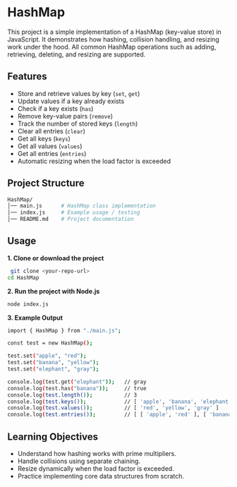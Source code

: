 # HashMap
This project is a simple implementation of a HashMap (key-value store) in JavaScript. It demonstrates how hashing, collision handling, and resizing work under the hood. All common HashMap operations such as adding, retrieving, deleting, and resizing are supported.

## Features
- Store and retrieve values by key (`set`, `get`)
- Update values if a key already exists
- Check if a key exists (`has`)
- Remove key-value pairs (`remove`)
- Track the number of stored keys (`length`)
- Clear all entries (`clear`)
- Get all keys (`keys`)
- Get all values (`values`)
- Get all entries (`entries`)
- Automatic resizing when the load factor is exceeded

## Project Structure
```bash
HashMap/
│── main.js      # HashMap class implementation
│── index.js     # Example usage / testing
│── README.md    # Project documentation
```

## Usage
**1. Clone or download the project**
```bash
 git clone <your-repo-url>
cd HashMap
```
**2. Run the project with Node.js**
```bash
node index.js
```
**3. Example Output**
```bash
import { HashMap } from "./main.js";

const test = new HashMap();

test.set("apple", "red");
test.set("banana", "yellow");
test.set("elephant", "gray");

console.log(test.get("elephant"));   // gray
console.log(test.has("banana"));     // true
console.log(test.length());          // 3
console.log(test.keys());            // [ 'apple', 'banana', 'elephant' ]
console.log(test.values());          // [ 'red', 'yellow', 'gray' ]
console.log(test.entries());         // [ [ 'apple', 'red' ], [ 'banana', 'yellow' ], [ 'elephant', 'gray' ] ]
```
## Learning Objectives
- Understand how hashing works with prime multipliers.
- Handle collisions using separate chaining.
- Resize dynamically when the load factor is exceeded.
- Practice implementing core data structures from scratch.